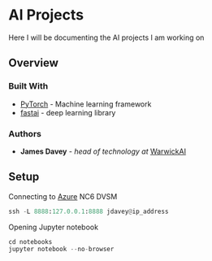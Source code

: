 # AI Projects

Here I will be documenting the AI projects I am working on

## Overview

### Built With

* [PyTorch](https://pytorch.org/) - Machine learning framework
* [fastai](https://github.com/fastai/fastai) - deep learning library

### Authors

* **James Davey** - *head of technology at* [WarwickAI](https://warwickai.ml/)

## Setup

Connecting to [Azure](https://course.fast.ai/start_azure.html) NC6 DVSM

```python
ssh -L 8888:127.0.0.1:8888 jdavey@ip_address
```

Opening Jupyter notebook

```python
cd notebooks
jupyter notebook --no-browser
```

